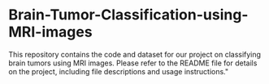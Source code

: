 # Brain-Tumor-Classification-using-MRI-images
This repository contains the code and dataset for our project on classifying brain tumors using MRI images. Please refer to the README file for details on the project, including file descriptions and usage instructions."
